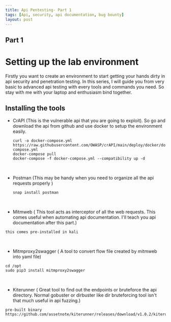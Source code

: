 ```yaml
---
title: Api Pentesting- Part 1
tags: [Api, security, api documentation, bug bounty]
layout: post
---    
```

## Part 1 
<h1> Setting up the lab environment</h1>
Firstly you want to create an environment to start getting your hands dirty in api security and penetration testing. In this series, I will guide you from very basic to advanced api testing with every tools and commands you need. So stay with me with your laptop and enthusiasm bind together. 

<h2> Installing the tools</h2>

- CrAPI (This is the vulnerable api that you are going to exploit). So go and download the api from github and use docker to setup the environment easily.
  ```
  curl -o docker-compose.yml https://raw.githubusercontent.com/OWASP/crAPI/main/deploy/docker/docker-compose.yml
  docker-compose pull
  docker-compose -f docker-compose.yml --compatibility up -d
  ```
 &nbsp;
  &nbsp;
- Postman (This may be handy when you need to organize all the api requests properly )
  ```
  snap install postman
  ```
 &nbsp;
  &nbsp;
- Mitmweb ( This tool  acts as interceptor of all the web requests. This comes useful when automating api documentation. I'll teach you api documentation after this part.)
```
this comes pre-installed in kali
```
 &nbsp;
  &nbsp;
- Mitmproxy2swagger ( A tool to convert flow file created by mitmweb into yaml file)
```
cd /opt
sudo pip3 install mitmproxy2swagger
```
 &nbsp;
  &nbsp;
- Kiterunner ( Great tool to find out the endpoints or bruteforce the api directory. Normal gobuster or dirbuster like dir bruteforcing tool isn't that much useful in api fuzzing.)
```
pre-built binary 
https://github.com/assetnote/kiterunner/releases/download/v1.0.2/kiterunner_1.0.2_linux_amd64.tar.gz
```

